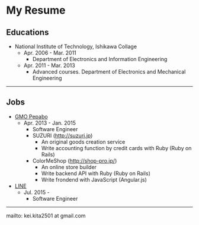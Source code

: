 # My Resume

## Educations

- National Institute of Technology, Ishikawa Collage
  - Apr. 2006 - Mar. 2011
      * Department of Electronics and Information Engineering
  - Apr. 2011 - Mar. 2013
      * Advanced courses. Department of Electronics and Mechanical Engineering

---

## Jobs

- [GMO Pepabo](https://pepabo.com/)
  - Apr. 2013 - Jan. 2015
      * Software Engineer
      * SUZURI (http://suzuri.jp)
          - An original goods creation service
          - Write accounting function by credit cards with Ruby (Ruby on Rails)
      * ColorMeShop (http://shop-pro.jp/)
          - An online store builder
          - Write backend API with Ruby (Ruby on Rails)
          - Write frondend with JavaScript (Angular.js)
- [LINE](http://linecorp.com/)
  - Jul. 2015 -
      * Software Engineer

---

mailto: kei.kita2501 at gmail.com
